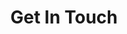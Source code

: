 ---
title: "Get In Touch"
layout: "contact"
hero_subtitle: "Have a question, feedback, or just want to say hello? I'd love to hear from you."

# Contact Form Settings
# For a free, easy backend, use a service like https://formspree.io/
form_action: "https://formspree.io/f/(your-id)"
contact_email: "hi@example.com"
---